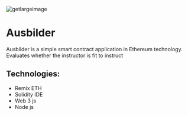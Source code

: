 ![getlargeimage](https://user-images.githubusercontent.com/3647246/35955658-2196d50e-0c91-11e8-9a09-fa2ffbc790ea.png)
# Ausbilder
Ausbilder is a simple smart contract application in Ethereum technology. Evaluates whether the instructor is fit to instruct

## Technologies:
- Remix ETH
- Solidity IDE
- Web 3 js
- Node js

